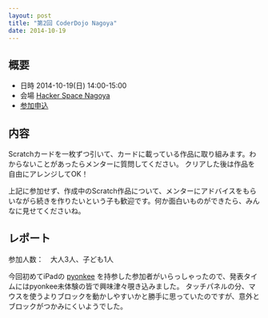 ```yaml
---
layout: post
title: "第2回 CoderDojo Nagoya"
date: 2014-10-19
---
```


## 概要

* 日時 2014-10-19(日) 14:00-15:00
* 会場 [Hacker Space Nagoya](http://hackerspace-nagoya.squarespace.com/)
* [参加申込](http://coderdojo-nagoya.doorkeeper.jp/events/15748)

## 内容

Scratchカードを一枚ずつ引いて、カードに載っている作品に取り組みます。わからないことがあったらメンターに質問してください。
クリアした後は作品を自由にアレンジしてOK！

上記に参加せず、作成中のScratch作品について、メンターにアドバイスをもらいながら続きを作りたいという子も歓迎です。何か面白いものができたら、みんなに見せてくださいね。

## レポート

参加人数：　大人3人、子ども1人

今回初めてiPadの [pyonkee](https://itunes.apple.com/jp/app/pyonki/id905012686) を持参した参加者がいらっしゃったので、発表タイムにはpyonkee未体験の皆で興味津々覗き込みました。
タッチパネルの分、マウスを使うよりブロックを動かしやすいかと勝手に思っていたのですが、意外とブロックがつかみにくいようでした。
